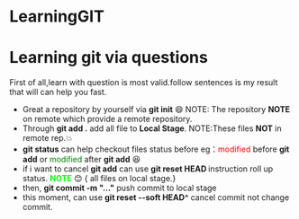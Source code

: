 # LearningGIT
# Learning git via questions

First of all,learn with question is most valid.follow sentences is my result that will can help you fast.

* Great a repository by yourself via **git init** :smile: NOTE: The repository **NOTE** on remote which provide a remote repository.
* Through **git add .** add all file to **Local Stage**. NOTE:These files **NOT** in remote rep.:boom: 
* **git status** can help checkout files status before eg：<font color="red">modified</font> before **git add** or <font color="green">modified</font> after **git add** :satisfied:
* if i want to cancel **git add** can use **git reset HEAD <filename>** instruction roll up status. <font color="lime">**NOTE**</font> :blush: { all files on local stage.}
* then, **git commit -m "..."** push commit to local stage
* this moment, can use **git reset --soft HEAD^** cancel commit not change commit.